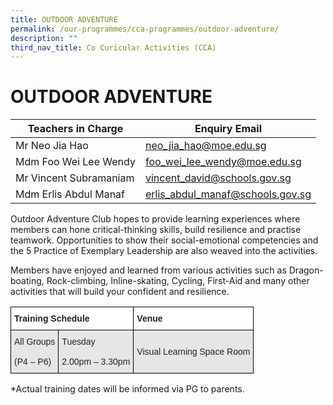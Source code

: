 ```yaml
---
title: OUTDOOR ADVENTURE
permalink: /our-programmes/cca-programmes/outdoor-adventure/
description: ""
third_nav_title: Co Curicular Activities (CCA)
---
```





<h1><b>OUTDOOR ADVENTURE</b></h1>



| Teachers in Charge | Enquiry Email |
| -------- | -------- | 
| Mr Neo Jia Hao    | neo_jia_hao@moe.edu.sg   | 
|Mdm Foo Wei Lee Wendy|foo_wei_lee_wendy@moe.edu.sg|
|Mr Vincent Subramaniam|vincent_david@schools.gov.sg|
|Mdm Erlis Abdul Manaf|erlis_abdul_manaf@schools.gov.sg|



Outdoor Adventure Club hopes to provide learning experiences where members can hone critical-thinking skills, build resilience and practise teamwork. Opportunities to show their social-emotional competencies and the 5 Practice of Exemplary Leadership are also weaved into the activities.

Members have enjoyed and learned from various activities such as Dragon-boating, Rock-climbing, Inline-skating, Cycling, First-Aid and many other activities that will build your confident and resilience.

<table style="border-collapse:collapse;border-spacing:0" class="tg"><thead><tr><th style="background-color:#FFF;border-color:#000000;border-style:solid;border-width:1px;color:#222;font-family:Arial, sans-serif;font-size:14px;font-weight:bold;overflow:hidden;padding:10px 5px;text-align:left;vertical-align:top;word-break:normal" colspan="2"><span style="font-weight:bold">Training Schedule</span></th><th style="background-color:#FFF;border-color:#000000;border-style:solid;border-width:1px;color:#222;font-family:Arial, sans-serif;font-size:14px;font-weight:bold;overflow:hidden;padding:10px 5px;text-align:left;vertical-align:top;word-break:normal"><span style="font-weight:bold">Venue</span></th></tr></thead><tbody><tr><td style="background-color:#E6E6E6;border-color:#000000;border-style:solid;border-width:1px;color:#222;font-family:Arial, sans-serif;font-size:14px;overflow:hidden;padding:10px 5px;text-align:left;vertical-align:middle;word-break:normal">All Groups<br><br>(P4 – P6)</td><td style="background-color:#E6E6E6;border-color:#000000;border-style:solid;border-width:1px;color:#222;font-family:Arial, sans-serif;font-size:14px;overflow:hidden;padding:10px 5px;text-align:left;vertical-align:middle;word-break:normal">Tuesday<br><br>2.00pm – 3.30pm</td><td style="background-color:#E6E6E6;border-color:#000000;border-style:solid;border-width:1px;color:#222;font-family:Arial, sans-serif;font-size:14px;overflow:hidden;padding:10px 5px;text-align:left;vertical-align:middle;word-break:normal">Visual Learning Space Room</td></tr></tbody></table>

\*Actual training dates will be informed via PG to parents.